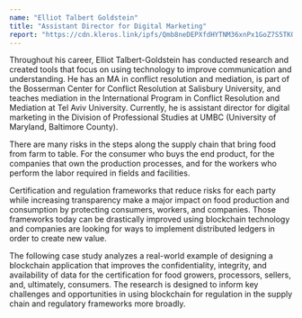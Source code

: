 ```yaml
---
name: "Elliot Talbert Goldstein"
title: "Assistant Director for Digital Marketing"
report: "https://cdn.kleros.link/ipfs/Qmb8neDEPXfdHYTNM36xnPx1GoZ7S5TKQX76ZeXXd9BAdF"
---
```


Throughout his career, Elliot Talbert-Goldstein has conducted research and created tools that focus on using technology to improve communication and understanding. He has an MA in conflict resolution and mediation, is part of the Bosserman Center for Conflict Resolution at Salisbury University, and teaches mediation in the International Program in Conflict Resolution and Mediation at Tel Aviv University. Currently, he is assistant director for digital marketing in the Division of Professional Studies at UMBC (University of Maryland, Baltimore County).

There are many risks in the steps along the supply chain that bring food from farm to table. For the consumer who buys the end product, for the companies that own the production processes, and for the workers who perform the labor required in fields and facilities.

Certification and regulation frameworks that reduce risks for each party while increasing transparency make a major impact on food production and consumption by protecting consumers, workers, and companies. Those frameworks today can be drastically improved using blockchain technology and companies are looking for ways to implement distributed ledgers in order to create new value.

The following case study analyzes a real-world example of designing a blockchain application that improves the confidentiality, integrity, and availability of data for the certification for food growers, processors, sellers, and, ultimately, consumers. The research is designed to inform key challenges and opportunities in using blockchain for regulation in the supply chain and regulatory frameworks more broadly.
